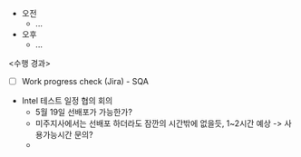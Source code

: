 - 오전
	- ...
- 오후
	- ...

<수행 경과>
- [ ] Work progress check (Jira) - SQA

- Intel 테스트 일정 협의 회의
	- 5월 19일 선배포가 가능한가?
	- 미주지사에서는 선배포 하더라도 잠깐의 시간밖에 없을듯, 1~2시간 예상 -> 사용가능시간 문의?
	- 